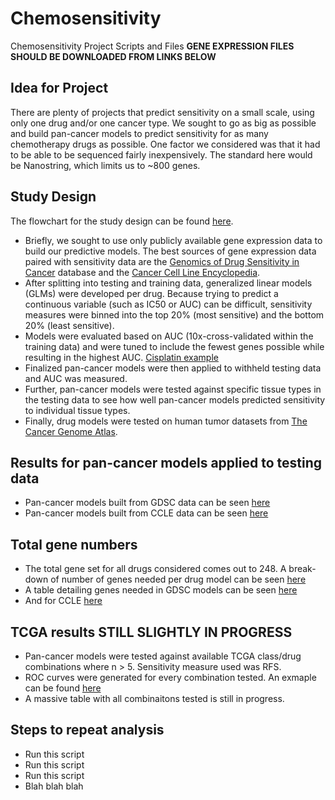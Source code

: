 # Chemosensitivity
Chemosensitivity Project Scripts and Files
**GENE EXPRESSION FILES SHOULD BE DOWNLOADED FROM LINKS BELOW**

## Idea for Project
There are plenty of projects that predict sensitivity on a small scale, using only one drug and/or one cancer type. We sought to go as big as possible and build pan-cancer models to predict sensitivity for as many chemotherapy drugs as possible. One factor we considered was that it had to be able to be sequenced fairly inexpensively. The standard here would be Nanostring, which limits us to ~800 genes.

## Study Design
The flowchart for the study design can be found [here](https://github.com/JWellsBio/Chemosensitivity/blob/master/Images/study_design.png). 
+ Briefly, we sought to use only publicly available gene expression data to build our predictive models. The best sources of gene expression data paired with sensitivity data are the [Genomics of Drug Sensitivity in Cancer](https://www.cancerrxgene.org/) database and the [Cancer Cell Line Encyclopedia](https://portals.broadinstitute.org/ccle).
+ After splitting into testing and training data, generalized linear models (GLMs) were developed per drug. Because trying to predict a continuous variable (such as IC50 or AUC) can be difficult, sensitivity measures were binned into the top 20% (most sensitive) and the bottom 20% (least sensitive).
+ Models were evaluated based on AUC (10x-cross-validated within the training data) and were tuned to include the fewest genes possible while resulting in the highest AUC. [Cisplatin example](https://github.com/JWellsBio/Chemosensitivity/blob/master/Images/cisplatin_most_auc.png)
+ Finalized pan-cancer models were then applied to withheld testing data and AUC was measured.
+ Further, pan-cancer models were tested against specific tissue types in the testing data to see how well pan-cancer models predicted sensitivity to individual tissue types.
+ Finally, drug models were tested on human tumor datasets from [The Cancer Genome Atlas](https://cancergenome.nih.gov/).

## Results for pan-cancer models applied to testing data
+ Pan-cancer models built from GDSC data can be seen [here](https://github.com/JWellsBio/Chemosensitivity/blob/master/Images/GDSC_AUC_heatmap.png)
+ Pan-cancer models built from CCLE data can be seen [here](https://github.com/JWellsBio/Chemosensitivity/blob/master/Images/CCLE_AUC_heatmap.png)

## Total gene numbers
+ The total gene set for all drugs considered comes out to 248. A break-down of number of genes needed per drug model can be seen [here](https://github.com/JWellsBio/Chemosensitivity/blob/master/Images/geneset_treemap.png)
+ A table detailing genes needed in GDSC models can be seen [here](https://github.com/JWellsBio/Chemosensitivity/blob/master/Images/gdsc_gene_table.PNG)
+ And for CCLE [here](https://github.com/JWellsBio/Chemosensitivity/blob/master/Images/ccle_gene_table.PNG)

## TCGA results **STILL SLIGHTLY IN PROGRESS**
+ Pan-cancer models were tested against available TCGA class/drug combinations where n > 5. Sensitivity measure used was RFS.
+ ROC curves were generated for every combination tested. An exmaple can be found [here](https://github.com/JWellsBio/Chemosensitivity/blob/master/Images/ov_cisplatin_tcga_gdsc_auc.png)
+ A massive table with all combinaitons tested is still in progress.

## Steps to repeat analysis
+ Run this script
+ Run this script
+ Run this script
+ Blah blah blah
